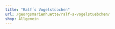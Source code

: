 ```yaml
---
title: "Ralf´s Vogelstübchen"
url: /georgsmarienhuette/ralf-s-vogelstuebchen/
shop: Allgemein
---
```

